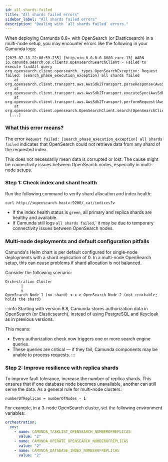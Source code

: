 ```yaml
---
id: all-shards-failed
title: "All shards failed errors"
sidebar_label: "All shards failed errors"
description: "Dealing with `all shards failed` errors."
---
```


When deploying Camunda 8.8+ with OpenSearch (or Elasticsearch) in a multi-node setup, you may encounter errors like the following in your Camunda logs:

```
[2025-07-18 22:00:59.235] [http-nio-0.0.0.0-8080-exec-13] WARN
io.camunda.search.os.clients.OpensearchSearchClient - Failed to execute findAll query
org.opensearch.client.opensearch._types.OpenSearchException: Request failed: [search_phase_execution_exception] all shards failed
	at org.opensearch.client.transport.aws.AwsSdk2Transport.parseResponse(AwsSdk2Transport.java:582)
	at org.opensearch.client.transport.aws.AwsSdk2Transport.executeSync(AwsSdk2Transport.java:440)
	at org.opensearch.client.transport.aws.AwsSdk2Transport.performRequest(AwsSdk2Transport.java:217)
	at org.opensearch.client.opensearch.OpenSearchClient.search(OpenSearchClient.java:1386)
  [...]
```

### What this error means?

The error `Request failed: [search_phase_execution_exception] all shards failed` indicates that OpenSearch could not retrieve data from any shard of the requested index.

This does not necessarily mean data is corrupted or lost. The cause might be connectivity issues between OpenSearch nodes, especially in multi-node setups.

### Step 1: Check index and shard health

Run the following command to verify shard allocation and index health:

```bach
curl http://<opensearch-host>:9200/_cat/indices?v
```

- If the index health status is `green`, all primary and replica shards are healthy and available.
- If Camunda still logs `all shards failed`,` it may be due to temporary connectivity issues between OpenSearch nodes.

### Multi-node deployments and default configuration pitfalls

Camunda's Helm chart is per default configured for single-node deployments with a shard replication of 0. In a multi-node OpenSearch setup, this can cause problems if shard allocation is not balanced.

Consider the following scenario:

```
Orchestration Cluster
       |
       v
OpenSearch Node 1 (no shard) <-x-> OpenSearch Node 2 (not reachable; holds the shard)
```

:::info
Starting with version 8.8, Camunda stores authorization data in OpenSearch (or Elasticsearch), instead of using PostgreSQL and Keycloak as in previous versions.

This means:

- Every authorization check now triggers one or more search engine queries.
- These queries are critical — if they fail, Camunda components may be unable to process requests.
  :::

### Step 2: Improve resilience with replica shards

To improve fault tolerance, increase the number of replica shards. This ensures that if one database node becomes unavailable, another can still serve the data. As a general rule for multi-node clusters:

```
numberOfReplicas = numberOfNodes - 1
```

For example, in a 3-node OpenSearch cluster, set the following environment variables:

```yaml
orchestration:
  env:
    - name: CAMUNDA_TASKLIST_OPENSEARCH_NUMBEROFREPLICAS
      value: "2"
    - name: CAMUNDA_OPERATE_OPENSEARCH_NUMBEROFREPLICAS
      value: "2"
    - name: CAMUNDA_DATABASE_INDEX_NUMBEROFREPLICAS
      value: "2"
```
